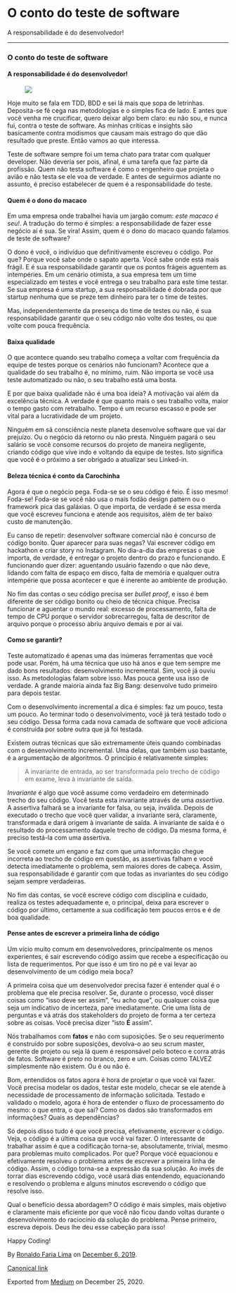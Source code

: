 O conto do teste de software
============================

A responsabilidade é do desenvolvedor!

------------------------------------------------------------------------

### O conto do teste de software

#### A responsabilidade é do desenvolvedor!

<figure>
<img src="https://cdn-images-1.medium.com/max/800/1*zvJpnhdbkKSjqYdFKmSDCg.jpeg" class="graf-image" />
</figure>Hoje muito se fala em TDD, BDD e sei lá mais que sopa de
letrinhas. Deposita-se fé cega nas metodologias e o simples fica de
lado. E antes que você venha me crucificar, quero deixar algo bem claro:
eu não sou, e nunca fui, contra o teste de software. As minhas críticas
e insights são basicamente contra modismos que causam mais estrago do
que dão resultado que preste. Então vamos ao que interessa.

Teste de software sempre foi um tema chato para tratar com qualquer
developer. Não deveria ser pois, afinal, é uma tarefa que faz parte da
profissão. Quem não testa software é como o engenheiro que projeta o
avião e não testa se ele voa de verdade. E antes de seguirmos adiante no
assunto, é preciso estabelecer de quem é a responsabilidade do teste.

#### Quem é o dono do macaco

Em uma empresa onde trabalhei havia um jargão comum: *este macaco é
seu!*. A tradução do termo é simples: a responsabilidade de fazer esse
negócio aí é sua. Se vira! Assim, quem é o dono do macaco quando falamos
de teste de software?

O dono é você, o indivíduo que definitivamente escreveu o código. Por
que? Porque você sabe onde o sapato aperta. Você sabe onde está mais
frágil. E é sua responsabilidade garantir que os pontos frágeis aguentem
as intempéries. Em um cenário otimista, a sua empresa tem um time
especializado em testes e você entrega o seu trabalho para este time
testar. Se sua empresa é uma startup, a sua responsabilidade é dobrada
por que startup nenhuma que se preze tem dinheiro para ter o time de
testes.

Mas, independentemente da presença do time de testes ou não, é sua
responsabilidade garantir que o seu código não volte dos testes, ou que
volte com pouca frequência.

#### Baixa qualidade

O que acontece quando seu trabalho começa a voltar com frequência da
equipe de testes porque os cenários não funcionam? Acontece que a
qualidade do seu trabalho é, no mínimo, ruim. Não importa se você usa
teste automatizado ou não, o seu trabalho está uma bosta.

E por que baixa qualidade não é uma boa ideia? A motivação vai além da
excelência técnica. A verdade é que quanto mais o seu trabalho volta,
maior o tempo gasto com retrabalho. Tempo é um recurso escasso e pode
ser vital para a lucratividade de um projeto.

Ninguém em sã consciência neste planeta desenvolve software que vai dar
prejuízo. Ou o negócio dá retorno ou não presta. Ninguém pagará o seu
salário se você consome recursos do projeto de maneira negligente,
criando código que vive indo e voltando da equipe de testes. Isto
significa que você é o próximo a ser obrigado a atualizar seu Linked-in.

#### Beleza técnica é conto da Carochinha

Agora é que o negócio pega. Foda-se se o seu código é feio. É isso
mesmo! Foda-se! Foda-se se você não usa o mais fodão design pattern ou o
framework pica das galáxias. O que importa, de verdade é se essa merda
que você escreveu funciona e atende aos requisitos, além de ter baixo
custo de manutenção.

Eu canso de repetir: desenvolver software comercial não é concurso de
código bonito. Quer aparecer para suas negas? Vai escrever código em
hackathon e criar story no Instagram. No dia-a-dia das empresas o que
importa, de verdade, é entregar o projeto dentro do prazo e funcionando.
E funcionando quer dizer: aguentando usuário fazendo o que não deve,
lidando com falta de espaço em disco, falta de memória e qualquer outra
intempérie que possa acontecer e que é inerente ao ambiente de produção.

No fim das contas o seu código precisa ser *bullet proof*, e isso é bem
diferente de ser código bonito ou cheio de técnica chique. Precisa
funcionar e aguentar o mundo real: excesso de processamento, falta de
tempo de CPU porque o servidor sobrecarregou, falta de descritor de
arquivo porque o processo abriu arquivo demais e por aí vai.

#### Como se garantir?

Teste automatizado é apenas uma das inúmeras ferramentas que você pode
usar. Porém, há uma técnica que uso há anos e que tem sempre me dado
bons resultados: desenvolvimento incremental. Sim, você já ouviu isso.
As metodologias falam sobre isso. Mas pouca gente usa isso de verdade. A
grande maioria ainda faz Big Bang: desenvolve tudo primeiro para depois
testar.

Com o desenvolvimento incremental a dica é simples: faz um pouco, testa
um pouco. Ao terminar todo o desenvolvimento, você já terá testado todo
o seu código. Dessa forma cada nova camada de software que você adiciona
é construída por sobre outra que já foi testada.

Existem outras técnicas que são extremamente úteis quando combinadas com
o desenvolvimento incremental. Uma delas, que também uso bastante, é a
argumentação de algoritmos. O princípio é relativamente simples:

> A invariante de entrada, ao ser transformada pelo trecho de código em
> exame, leva à invariante de saída.

*Invariante* é algo que você assume como verdadeiro em determinado
trecho do seu código. Você testa esta invariante através de uma
*assertiva*. A assertiva falhará se a invariante for falsa, ou seja,
inválida. Depois de executado o trecho que você quer validar, a
invariante será, claramente, transformada e dará origem à invariante de
saída. A invariante de saída é o resultado do processamento daquele
trecho de código. Da mesma forma, é preciso testá-la com uma assertiva.

Se você comete um engano e faz com que uma informação chegue incorreta
ao trecho de código em questão, as assertivas falham e você detecta
imediatamente o problema, sem maiores dores de cabeça. Assim, sua
responsabilidade é garantir com que todas as invariantes do seu código
sejam sempre verdadeiras.

No fim das contas, se você escreve código com disciplina e cuidado,
realiza os testes adequadamente e, o principal, deixa para escrever o
código por último, certamente a sua codificação tem poucos erros e é de
boa qualidade.

#### Pense antes de escrever a primeira linha de código

Um vício muito comum em desenvolvedores, principalmente os menos
experientes, é sair escrevendo código assim que recebe a especificação
ou lista de requerimentos. Por que isso é um tiro no pé e vai levar ao
desenvolvimento de um código meia boca?

A primeira coisa que um desenvolvedor precisa fazer é entender qual é o
problema que ele precisa resolver. Se, durante o processo, você disser
coisas como “isso deve ser assim”, “eu acho que”, ou qualquer coisa que
seja um indicativo de incerteza, pare imediatamente. Crie uma lista de
perguntas e vá atrás dos stakeholders do projeto de forma a ter certeza
sobre as coisas. Você precisa dizer “isto **É** assim”.

Nós trabalhamos com **fatos** e não com suposições. Se o seu
requerimento é construído por sobre suposições, devolva-o ao seu scrum
master, gerente de projeto ou seja lá quem é responsável pelo boteco e
corra atrás de fatos. Software é preto no branco, zero e um. Coisas como
TALVEZ simplesmente não existem. Ou é ou não é.

Bom, entendidos os fatos agora é hora de projetar o que você vai fazer.
Você precisa modelar os dados, testar este modelo, checar se ele atende
à necessidade de processamento de informação solicitada. Testado e
validado o modelo, agora é hora de entender o fluxo de processamento do
mesmo: o que entra, o que sai? Como os dados são transformados em
informações? Quais as dependências?

Só depois disso tudo é que você precisa, efetivamente, escrever o
código. Veja, o código é a última coisa que você vai fazer. O
interessante de trabalhar assim é que a codificação torna-se,
absolutamente, trivial, mesmo para problemas muito complicados. Por que?
Porque você equacionou e efetivamente resolveu o problema antes de
escrever a primeira linha de código. Assim, o código torna-se a
expressão da sua solução. Ao invés de torrar dias escrevendo código,
você usará dias entendendo, equacionando e resolvendo o problema e
alguns minutos escrevendo o código que resolve isso.

Qual o benefício dessa abordagem? O código é mais simples, mais objetivo
e claramente mais eficiente por que você não ficou dando voltas durante
o desenvolvimento do raciocínio da solução do problema. Pense primeiro,
escreva depois. Deus lhe deu esse cabeção para isso!

Happy Coding!

By
<a href="https://medium.com/@ronaldolima" class="p-author h-card">Ronaldo Faria Lima</a>
on [December 6, 2019](https://medium.com/p/274d3c42ecd3).

<a href="https://medium.com/@ronaldolima/o-conto-do-teste-de-software-274d3c42ecd3" class="p-canonical">Canonical link</a>

Exported from [Medium](https://medium.com) on December 25, 2020.
